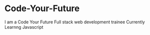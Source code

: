 # Code-Your-Future
I am a Code Your Future Full stack web development trainee
Currently Learnng Javascript 
